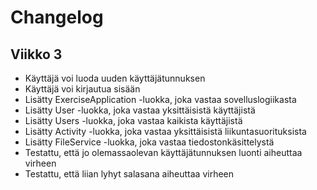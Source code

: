 # Changelog

## Viikko 3

- Käyttäjä voi luoda uuden käyttäjätunnuksen
- Käyttäjä voi kirjautua sisään
- Lisätty ExerciseApplication -luokka, joka vastaa sovelluslogiikasta
- Lisätty User -luokka, joka vastaa yksittäisistä käyttäjistä
- Lisätty Users -luokka, joka vastaa kaikista käyttäjistä
- Lisätty Activity -luokka, joka vastaa yksittäisistä liikuntasuorituksista
- Lisätty FileService -luokka, joka vastaa tiedostonkäsittelystä
- Testattu, että jo olemassaolevan käyttäjätunnuksen luonti aiheuttaa virheen
- Testattu, että liian lyhyt salasana aiheuttaa virheen
